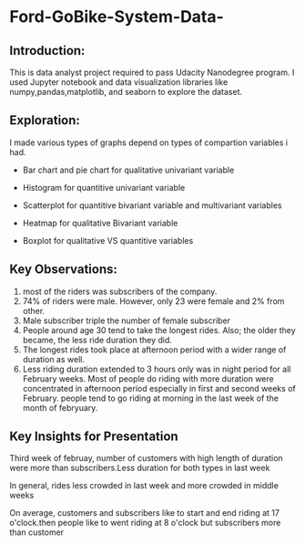 # Ford-GoBike-System-Data-
## Introduction:
This is data analyst project required  to pass Udacity Nanodegree program. I used Jupyter notebook and data visualization libraries like numpy,pandas,matplotlib, and seaborn to explore the dataset. 

## Exploration:
I made various types of graphs depend on types of compartion variables i had.
<ul>
<li><p>Bar chart and pie chart for qualitative univariant variable</p></li>
<li><p>Histogram for quantitive univariant variable</p></li>
<li><p>Scatterplot for quantitive bivariant variable and multivariant variables</p></li>
<li><p>Heatmap for qualitative Bivariant variable</p></li>
<li><p>Boxplot for qualitative VS quantitive variables</p></li>
</ul>

## Key Observations:

<ol>
<li>most of the riders was subscribers of the company.</li>
<li>74% of riders were male. However, only 23 were female and 2% from other.</li>
<li>Male subscriber triple the number of female subscriber</li>
<li>People around age 30 tend to take the longest rides. Also; the older they became, the less ride duration they did.</li>
<li>The longest rides took place at afternoon period with a wider range of duration as well.</li>
<li>Less riding duration extended to 3 hours only was in night period for all February weeks. Most of people do riding with more duration were concentrated in afternoon period especially in first and second weeks of February. people tend to go riding at morning in the last week of the month of febryuary.</li>
</ol>

## Key Insights for Presentation
<p>Third week of februay, number of customers with high length of duration were more than subscribers.Less duration for both types in last week</p>
<p>In general, rides less crowded in last week and more crowded in middle weeks</p>
<p>On average, customers and subscribers like to start and end riding at 17 o'clock.then people like to went riding at 8 o'clock but subscribers more than customer</p>
